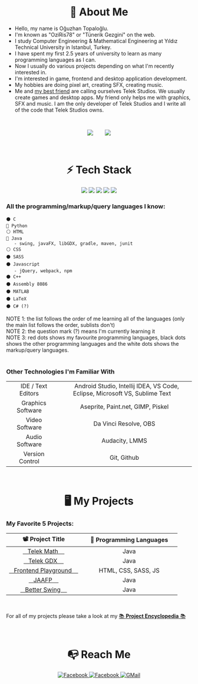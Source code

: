 


<h1 align="center"> 🚀 About Me</h1>

- Hello, my name is Oğuzhan Topaloğlu.
- I'm known as "OziRis78" or "Tünerik Gezgini" on the web.
- I study Computer Engineering & Mathematical Engineering at Yıldız Technical University in Istanbul, Turkey.
- I have spent my first 2.5 years of university to learn as many programming languages as I can.
- Now I usually do various projects depending on what I'm recently interested in.
- I'm interested in game, frontend and desktop application development.
- My hobbies are doing pixel art, creating SFX, creating music.
- Me and <a href="https://www.facebook.com/yunus.cay.986">my best friend</a> are calling ourselves Telek Studios. We usually create games and desktop apps. My friend only helps me with graphics, SFX and music. I am the only developer of Telek Studios and I write all of the code that Telek Studios owns.


<br>


<p align="center">
<img src="https://github-readme-stats.vercel.app/api?username=oziris78&show_icons=true&count_private=true&theme=dracula&include_all_commits=true">
   &nbsp;&nbsp;&nbsp;&nbsp;&nbsp;&nbsp;
<img src="https://github-readme-stats.vercel.app/api/top-langs/?username=oziris78&layout=compact&theme=dracula&langs_count=10">
</p>


<br>

<h1 align="center"> ⚡ Tech Stack </h1>

<div align="center">
   <img src="https://img.shields.io/badge/C-00599C?style=for-the-badge&logo=c&logoColor=white">
   <img src="https://img.shields.io/badge/C%2B%2B-00599C?style=for-the-badge&logo=c%2B%2B&logoColor=white">
   <img src="https://img.shields.io/badge/Python-14354C?style=for-the-badge&logo=python&logoColor=white">
   <img src="https://img.shields.io/badge/JavaScript-323330?style=for-the-badge&logo=javascript&logoColor=F7DF1E">
   <img src="https://img.shields.io/badge/Java-ED8B00?style=for-the-badge&logo=java&logoColor=white">
</div>



### All the programming/markup/query languages I know:

```
⚫ C
🔴 Python
⚪ HTML
🔴 Java
   - swing, javaFX, libGDX, gradle, maven, junit
⚪ CSS
⚫ SASS
⚫ Javascript
   - jQuery, webpack, npm
⚫ C++
⚫ Assembly 8086
⚫ MATLAB
⚫ LaTeX
⚫ C# (?)
```


NOTE 1: the list follows the order of me learning all of the languages (only the main list follows the order, sublists don't) <br>
NOTE 2: the question mark (?) means I'm currently learning it <br>
NOTE 3: red dots shows my favourite programming languages, black dots shows the other programming languages and the white dots shows the markup/query languages. <br>
<br>





### Other Technologies I'm Familiar With

<table>
<tr>
    <td align="center"> &nbsp;&nbsp; IDE / Text Editors &nbsp;&nbsp; </td>
    <td align="center"> &nbsp;&nbsp; Android Studio, Intellij IDEA, VS Code, Eclipse, Microsoft VS, Sublime Text &nbsp;&nbsp; </td>
</tr>
<tr>
    <td align="center"> &nbsp;&nbsp; Graphics Software &nbsp;&nbsp; </td>
    <td align="center"> &nbsp;&nbsp; Aseprite, Paint.net, GIMP, Piskel &nbsp;&nbsp; </td>
</tr>
<tr>
    <td align="center"> &nbsp;&nbsp; Video Software &nbsp;&nbsp; </td>
    <td align="center"> &nbsp;&nbsp; Da Vinci Resolve, OBS &nbsp;&nbsp; </td>
</tr>
<tr>
    <td align="center"> &nbsp;&nbsp; Audio Software &nbsp;&nbsp; </td>
    <td align="center"> &nbsp;&nbsp; Audacity, LMMS &nbsp;&nbsp; </td>
</tr>
<tr>
    <td align="center"> &nbsp;&nbsp; Version Control &nbsp;&nbsp; </td>
    <td align="center"> &nbsp;&nbsp; Git, Github &nbsp;&nbsp; </td>
</tr>
</table>








   



<br>

<h1 align="center">🖥 My Projects</h1>

### My Favorite 5 Projects:

|      &nbsp; &nbsp; 📽 Project Title &nbsp; &nbsp;         |     &nbsp; &nbsp; 📑 Programming Languages &nbsp; &nbsp;     |
|  :-----------------:  |  :-----------------:  |
|  <a href="https://github.com/oziris78/telek-math"> &nbsp;&nbsp; Telek Math  &nbsp; &nbsp; </a> |  Java  |
|  <a href="https://github.com/oziris78/telek-gdx"> &nbsp;&nbsp; Telek GDX  &nbsp; &nbsp; </a>  |  Java  |  
|  <a href="https://github.com/oziris78/frontend_playground"> &nbsp;&nbsp; Frontend Playground &nbsp; &nbsp; </a>  |  HTML, CSS, SASS, JS  |
|  <a href="https://github.com/oziris78/jaafp"> &nbsp;&nbsp; JAAFP &nbsp; &nbsp; </a>  |  Java  |
|  <a href="https://github.com/oziris78/better-swing"> &nbsp;&nbsp; Better Swing &nbsp; &nbsp; </a>  |  Java  |

<br>

For all of my projects please take a look at my <a href="https://github.com/oziris78/oziris78/blob/main/projects.md">📚 **Project Encyclopedia** 📚</a>



<br>

<h1 align="center">📭 Reach Me</h1>

<div align="center">
   
<a href="https://www.linkedin.com/in/o%C4%9Fuzhan-topalo%C4%9Flu-787b2b205/">
<img src="https://img.shields.io/badge/LinkedIn-0077B5?style=for-the-badge&logo=linkedin&logoColor=white" title="Facebook">
</a>
   
<a href="https://www.instagram.com/tunerikgezgini79/">
<img src="https://img.shields.io/badge/Instagram-E4405F?style=for-the-badge&logo=instagram&logoColor=white" title="Facebook">
</a>
   
<a href="mailto:oguzhantg3@gmail.com">
<img src="https://img.shields.io/badge/Gmail-D14836?style=for-the-badge&logo=gmail&logoColor=white" title="GMail">
</a>

</div>

